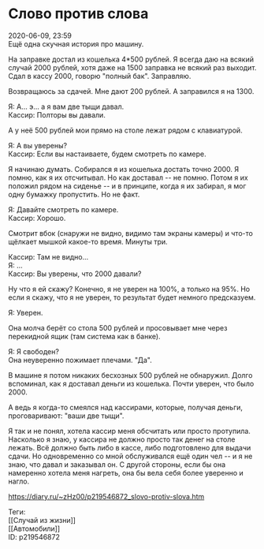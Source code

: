 Слово против слова
===================

   
 2020-06-09, 23:59   
  Ещё одна скучная история про машину.   
   
 На заправке достал из кошелька 4*500 рублей. Я всегда даю на всякий случай 2000 рублей, хотя даже на 1500 заправка не всякий раз выходит. Сдал в кассу 2000, говорю "полный бак". Заправляю.   
   
 Возвращаюсь за сдачей. Мне дают 200 рублей. А заправился я на 1300.   
   
 Я: А... э... а я вам две тыщи давал.   
 Кассир: Полторы вы давали.   
   
 А у неё 500 рублей мои прямо на столе лежат рядом с клавиатурой.   
   
 Я: А вы уверены?   
 Кассир: Если вы настаиваете, будем смотреть по камере.   
   
 Я начинаю думать. Собирался я из кошелька достать точно 2000. Я помню, как я их отсчитывал. Но как доставал -- не помню. Потом я их положил рядом на сиденье -- и в принципе, когда я их забирал, я мог одну бумажку пропустить. Но не факт.   
   
 Я: Давайте смотреть по камере.   
 Кассир: Хорошо.   
   
 Смотрит вбок (снаружи не видно, видимо там экраны камеры) и что-то щёлкает мышкой какое-то время. Минуты три.   
   
 Кассир: Там не видно...   
 Я: ...   
 Кассир: Вы уверены, что 2000 давали?   
   
 Ну что я ей скажу? Конечно, я не уверен на 100%, а только на 95%. Но если я скажу, что я не уверен, то результат будет немного предсказуем.   
   
 Я: Уверен.   
   
 Она молча берёт со стола 500 рублей и просовывает мне через перекидной ящик (там система как в банке).   
   
 Я: Я свободен?   
 Она неуверенно пожимает плечами. "Да".   
   
 В машине я потом никаких бесхозных 500 рублей не обнаружил. Долго вспоминал, как я доставал деньги из кошелька. Почти уверен, что было 2000.   
   
 А ведь я когда-то смеялся над кассирами, которые, получая деньги, проговаривают: "ваши две тыщи".   
   
 Я так и не понял, хотела кассир меня обсчитать или просто протупила. Насколько я знаю, у кассира не должно просто так денег на столе лежать. Всё должно быть либо в кассе, либо подготовлено для выдачи сдачи. Но одновременно со мной обслуживался ещё один чел -- и я не знаю, что давал и заказывал он. С другой стороны, если бы она намеренно хотела меня нагреть, она бы вела себя более уверенно и нагло.   
    
 <https://diary.ru/~zHz00/p219546872_slovo-protiv-slova.htm>   
   
 Теги:   
 [[Случай из жизни]]   
 [[Автомобили]]   
 ID: p219546872
